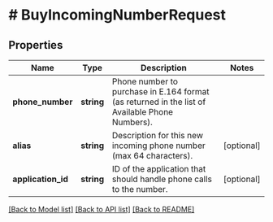 # # BuyIncomingNumberRequest

## Properties

Name | Type | Description | Notes
------------ | ------------- | ------------- | -------------
**phone_number** | **string** | Phone number to purchase in E.164 format (as returned in the list of Available Phone Numbers). |
**alias** | **string** | Description for this new incoming phone number (max 64 characters). | [optional]
**application_id** | **string** | ID of the application that should handle phone calls to the number. | [optional]

[[Back to Model list]](../../README.md#models) [[Back to API list]](../../README.md#endpoints) [[Back to README]](../../README.md)
